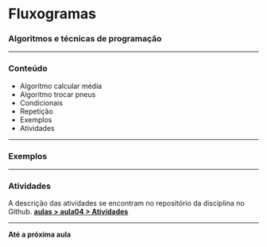 # Fluxogramas
### Algoritmos e técnicas de programação

---

### Conteúdo

- Algoritmo calcular média
- Algoritmo trocar pneus
- Condicionais
- Repetição
- Exemplos
- Atividades

---

### Exemplos

---

### Atividades

A descrição das atividades se encontram no repositório da disciplina no Github.
**[aulas > aula04 > Atividades](https://github.com/thiagobitencourt/tree/master/aulas/aula04)**

---

**Até a próxima aula**
